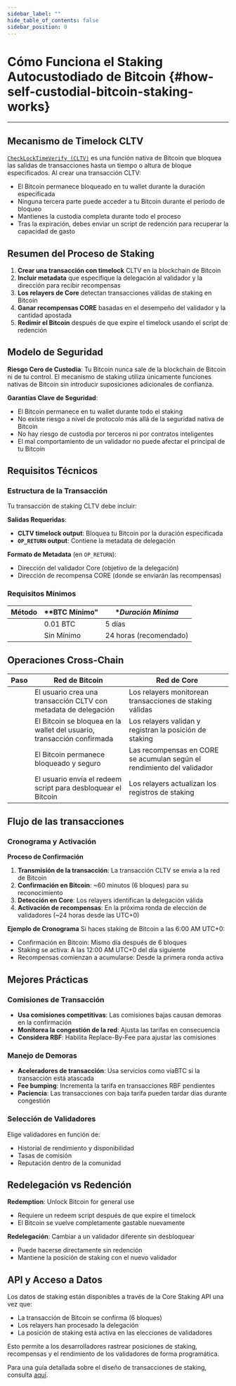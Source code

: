 ```yaml
---
sidebar_label: ""
hide_table_of_contents: false
sidebar_position: 0
---
```


# Cómo Funciona el Staking Autocustodiado de Bitcoin {#how-self-custodial-bitcoin-staking-works}

---

## Mecanismo de Timelock CLTV

[`CheckLockTimeVerify (CLTV)`](https://en.bitcoin.it/wiki/Timelock#CheckLockTimeVerify) es una función nativa de Bitcoin que bloquea las salidas de transacciones hasta un tiempo o altura de bloque especificados. Al crear una transacción CLTV:

- El Bitcoin permanece bloqueado en tu wallet durante la duración especificada
- Ninguna tercera parte puede acceder a tu Bitcoin durante el período de bloqueo
- Mantienes la custodia completa durante todo el proceso
- Tras la expiración, debes enviar un script de redención para recuperar la capacidad de gasto

## Resumen del Proceso de Staking

1. **Crear una transacción con timelock** CLTV en la blockchain de Bitcoin
2. **Incluir metadata** que especifique la delegación al validador y la dirección para recibir recompensas
3. **Los relayers de Core** detectan transacciones válidas de staking en Bitcoin
4. **Ganar recompensas CORE** basadas en el desempeño del validador y la cantidad apostada
5. **Redimir el Bitcoin** después de que expire el timelock usando el script de redención

## Modelo de Seguridad

**Riesgo Cero de Custodia**: Tu Bitcoin nunca sale de la blockchain de Bitcoin ni de tu control. El mecanismo de staking utiliza únicamente funciones nativas de Bitcoin sin introducir suposiciones adicionales de confianza.

**Garantías Clave de Seguridad**:

- El Bitcoin permanece en tu wallet durante todo el staking
- No existe riesgo a nivel de protocolo más allá de la seguridad nativa de Bitcoin
- No hay riesgo de custodia por terceros ni por contratos inteligentes
- El mal comportamiento de un validador no puede afectar el principal de tu Bitcoin

## Requisitos Técnicos

### Estructura de la Transacción

Tu transacción de staking CLTV debe incluir:

**Salidas Requeridas**:

- **CLTV timelock output**: Bloquea tu Bitcoin por la duración especificada
- **`OP_RETURN` output**: Contiene la metadata de delegación

**Formato de Metadata** (en `OP_RETURN`):

- Dirección del validador Core (objetivo de la delegación)
- Dirección de recompensa CORE (donde se enviarán las recompensas)

### Requisitos Mínimos

| **Método** | \*\*BTC Mínimo"          | \*_Duración Mínima_                       |
| ---------- | ------------------------ | ----------------------------------------- |
|            | 0.01 BTC | 5 días                                    |
|            | Sin Mínimo               | 24 horas (recomendado) |

## Operaciones Cross-Chain

| **Paso** | **Red de Bitcoin**                                                     | **Red de Core**                                                        |
| -------- | ---------------------------------------------------------------------- | ---------------------------------------------------------------------- |
|          | El usuario crea una transacción CLTV con metadata de delegación        | Los relayers monitorean transacciones de staking válidas               |
|          | El Bitcoin se bloquea en la wallet del usuario, transacción confirmada | Los relayers validan y registran la posición de staking                |
|          | El Bitcoin permanece bloqueado y seguro                                | Las recompensas en CORE se acumulan según el rendimiento del validador |
|          | El usuario envía el redeem script para desbloquear el Bitcoin          | Los relayers actualizan los registros de staking                       |

## Flujo de las transacciones

<p align="center"></p>

### Cronograma y Activación

**Proceso de Confirmación**

1. **Transmisión de la transacción**: La transacción CLTV se envía a la red de Bitcoin
2. **Confirmación en Bitcoin**: ~60 minutos (6 bloques) para su reconocimiento
3. **Detección en Core**: Los relayers identifican la delegación válida
4. **Activación de recompensas**: En la próxima ronda de elección de validadores (~24 horas desde las UTC+0)

**Ejemplo de Cronograma**
Si haces staking de Bitcoin a las 6:00 AM UTC+0:

- Confirmación en Bitcoin: Mismo día después de 6 bloques
- Staking se activa: A las 12:00 AM UTC+0 del día siguiente
- Recompensas comienzan a acumularse: Desde la primera ronda activa

## Mejores Prácticas

### Comisiones de Transacción

- **Usa comisiones competitivas**: Las comisiones bajas causan demoras en la confirmación
- **Monitorea la congestión de la red**: Ajusta las tarifas en consecuencia
- **Considera RBF**: Habilita Replace-By-Fee para ajustar las comisiones

### Manejo de Demoras

- **Aceleradores de transacción**: Usa servicios como viaBTC si la transacción está atascada
- **Fee bumping**: Incrementa la tarifa en transacciones RBF pendientes
- **Paciencia**: Las transacciones con baja tarifa pueden tardar días durante congestión

### Selección de Validadores

Elige validadores en función de:

- Historial de rendimiento y disponibilidad
- Tasas de comisión
- Reputación dentro de la comunidad

## Redelegación vs Redención

**Redemption**: Unlock Bitcoin for general use

- Requiere un redeem script después de que expire el timelock
- El Bitcoin se vuelve completamente gastable nuevamente

**Redelegación**: Cambiar a un validador diferente sin desbloquear

- Puede hacerse directamente sin redención
- Mantiene la posición de staking con el nuevo validador

## API y Acceso a Datos

Los datos de staking están disponibles a través de la Core Staking API una vez que:

- La transacción de Bitcoin se confirma (6 bloques)
- Los relayers han procesado la delegación
- La posición de staking está activa en las elecciones de validadores

Esto permite a los desarrolladores rastrear posiciones de staking, recompensas y el rendimiento de los validadores de forma programática.

Para una guía detallada sobre el diseño de transacciones de staking, consulta [aquí](./design.md).
